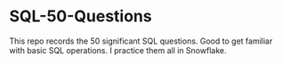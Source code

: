 # SQL-50-Questions
This repo records the 50 significant SQL questions. Good to get familiar with basic SQL operations. I practice them all in Snowflake. 
